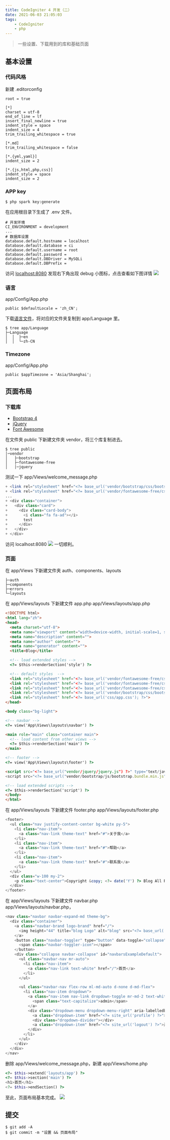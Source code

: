 ```yaml
---
title: CodeIgniter 4 开发（二）
date: 2021-06-03 21:05:03
tags:
	- CodeIgniter
	- php
---
```

> 一些设置、下载用到的库和基础页面
## 基本设置
### 代码风格
新建 .editorconfig
```
root = true

[*]
charset = utf-8
end_of_line = lf
insert_final_newline = true
indent_style = space
indent_size = 4
trim_trailing_whitespace = true

[*.md]
trim_trailing_whitespace = false

[*.{yml,yaml}]
indent_size = 2

[*.{js,html,php,css}]
indent_style = space
indent_size = 2
```
### APP key
```
$ php spark key:generate
```
在应用根目录下生成了 .env 文件。
```
# 开发环境
CI_ENVIRONMENT = development
...
# 数据库设置
database.default.hostname = localhost
database.default.database = ci
database.default.username = root
database.default.password =
database.default.DBDriver = MySQLi
database.default.DBPrefix =
```
访问 [localhost:8080](http://localhost:8080/) 发现右下角出现 debug 小图标，点击查看如下图详情
![](2.1.png)
### 语言
app/Config/App.php
```
public $defaultLocale = 'zh_CN';
```
下载[语言文件](https://github.com/codeigniter4/translations)，将对应的文件夹复制到 app/Language 里。
```
$ tree app/Language
├─Language
│  │  ├─en
│  │  └─zh-CN
```
### Timezone
app/Config/App.php
```
public $appTimezone = 'Asia/Shanghai';
```
## 页面布局
### 下载库
- [Bootstrap 4](https://v4.bootcss.com/docs/getting-started/download/)
- [jQuery](https://jquery.com/download/)
- [Font Awesome](https://fa5.dashgame.com/common/fontawesome-free-5.11.2-web.zip)

在文件夹 public 下新建文件夹 vendor，将三个库复制进去。
```
$ tree public
│─vendor
│   ├─bootstrap
│   ├─fontawesome-free
│   |─jquery
```
测试一下
app/Views/welcome_message.php
```php
+ <link rel="stylesheet" href="<?= base_url('vendor/bootstrap/css/bootstrap.min.css') ?>">
+ <link rel="stylesheet" href="<?= base_url('vendor/fontawesome-free/css/all.css') ?>">
...
+ <div class="container">
+   <div class="card">
+     <div class="card-body">
+       <i class="fa fa-ad"></i>
+       test
+     </div>
+   </div>
+ </div>
```
访问 localhost:8080
![](2.2.png)
一切顺利。

### 页面
在 app/Views 下新建文件夹 auth、components、layouts
```
├─auth
├─components
├─errors
└─layouts
```
在 app/Views/layouts 下新建文件 app.php 
app/Views/layouts/app.php
```html
<!DOCTYPE html>
<html lang="zh">
<head>
  <meta charset="utf-8">
  <meta name="viewport" content="width=device-width, initial-scale=1, shrink-to-fit=no">
  <meta name="description" content="">
  <meta name="author" content="">
  <meta name="generator" content="">
  <title>Blog</title>

  <!-- load extended styles -->
  <?= $this->renderSection('style') ?>

  <!-- default styles  -->
  <link rel="stylesheet" href="<?= base_url('vendor/fontawesome-free/css/fontawesome.css'); ?>">
  <link rel="stylesheet" href="<?= base_url('vendor/fontawesome-free/css/solid.css'); ?>">
  <link rel="stylesheet" href="<?= base_url('vendor/fontawesome-free/css/brands.css'); ?>">
  <link rel="stylesheet" href="<?= base_url('vendor/bootstrap/css/bootstrap.css'); ?>">
  <link rel="stylesheet" href="<?= base_url('css/app.css'); ?>">
</head>

<body class="bg-light">

<!-- navbar -->
<?= view('App\Views\layouts\navbar') ?>

<main role="main" class="container main">
  <!-- load content from other views -->
  <?= $this->renderSection('main') ?>
</main>

<!-- footer -->
<?= view('App\Views\layouts\footer') ?>

<script src="<?= base_url("vendor/jquery/jquery.js") ?>" type="text/javascript"></script>
<script src="<?= base_url("vendor/bootstrap/js/bootstrap.bundle.min.js") ?>" type="text/javascript"></script>

<!-- load extended scripts -->
<?= $this->renderSection('script') ?>
</body>
</html>
```
在 app/Views/layouts 下新建文件 footer.php 
app/Views/layouts/footer.php
```php
<footer>
  <ul class="nav justify-content-center bg-white py-5">
    <li class="nav-item">
      <a class="nav-link theme-text" href="#">关于我</a>
    </li>
    <li class="nav-item">
      <a class="nav-link theme-text" href="#">帮助</a>
    </li>
    <li class="nav-item">
      <a class="nav-link theme-text" href="#">联系我</a>
    </li>
  </ul>
  <div class="w-100 my-2">
    <p class="text-center">Copyright &copy; <?= date('Y') ?> Blog All Rights Reserved. </p>
  </div>
</footer>
```
在 app/Views/layouts 下新建文件 navbar.php 
app/Views/layouts/navbar.php，
```php
<nav class="navbar navbar-expand-md theme-bg">
  <div class="container">
    <a class="navbar-brand logo-brand" href="/">
      <img height="44" title="blog Logo" alt="blog" src="<?= base_url('logo.png') ?>">
    </a>
    <button class="navbar-toggler" type="button" data-toggle="collapse" data-target="#navbarsExampleDefault" aria-controls="navbarsExampleDefault" aria-expanded="false" aria-label="Toggle navigation">
      <span class="navbar-toggler-icon"></span>
    </button>
    <div class="collapse navbar-collapse" id="navbarsExampleDefault">
      <ul class="navbar-nav mr-auto">
        <li class="nav-item">
          <a class="nav-link text-white" href="/">首页</a>
        </li>
      </ul>

      <ul class="navbar-nav flex-row ml-md-auto d-none d-md-flex">
        <li class="nav-item dropdown">
          <a class="nav-item nav-link dropdown-toggle mr-md-2 text-white" href="#" id="bd-versions" data-toggle="dropdown" aria-haspopup="true" aria-expanded="false">
            <span class="text-capitalize">admin</span>
          </a>
          <div class="dropdown-menu dropdown-menu-right" aria-labelledby="bd-versions">
            <a class="dropdown-item" href="<?= site_url('profile') ?>">个人中心</a>
            <div class="dropdown-divider"></div>
            <a class="dropdown-item" href="<?= site_url('logout') ?>">退出</a>
          </div>
        </li>
      </ul>
    </div>
  </div>
</nav>
```
删除 app/Views/welcome_message.php，新建 app/Views/home.php
```php
<?= $this->extend('layouts/app') ?>
<?= $this->section('main') ?>
<h1>首页</h1>
<?= $this->endSection() ?>
```
至此，页面布局基本完成。
![](2.3.png)

## 提交
```shell
$ git add -A
$ git commit -m "设置 && 页面布局"
```

